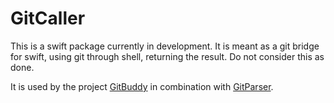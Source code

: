 # GitCaller

This is a swift package currently in development. It is meant as a git bridge for swift, using git through shell, returning the result. Do not consider this as done. 

It is used by the project [GitBuddy](https://github.com/klein-artur/GitBuddy) in combination with [GitParser](https://github.com/klein-artur/GitParser). 
